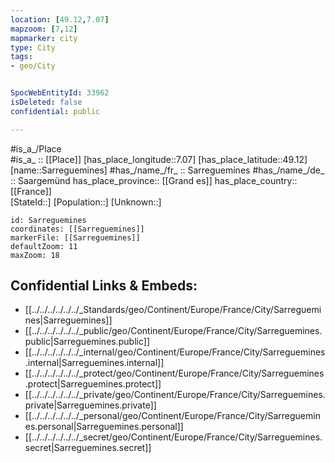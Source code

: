 ```yaml
---
location: [49.12,7.07] 
mapzoom: [7,12] 
mapmarker: city 
type: City
tags:
- geo/City


SpocWebEntityId: 33962
isDeleted: false
confidential: public

---
```

#is_a_/Place  
#is_a_ :: [[Place]] 
[has_place_longitude::7.07] 
[has_place_latitude::49.12] 
[name::Sarreguemines] 
#has_/name_/fr_ :: Sarreguemines
#has_/name_/de_ :: Saargemünd
has_place_province::  [[Grand es]]
has_place_country:: [[France]]  
[StateId::] 
[Population::] 
[Unknown::] 


```leaflet
id: Sarreguemines
coordinates: [[Sarreguemines]] 
markerFile: [[Sarreguemines]] 
defaultZoom: 11 
maxZoom: 18
```


## Confidential Links & Embeds: 
- [[../../../../../../_Standards/geo/Continent/Europe/France/City/Sarreguemines|Sarreguemines]] 
- [[../../../../../../_public/geo/Continent/Europe/France/City/Sarreguemines.public|Sarreguemines.public]] 
- [[../../../../../../_internal/geo/Continent/Europe/France/City/Sarreguemines.internal|Sarreguemines.internal]] 
- [[../../../../../../_protect/geo/Continent/Europe/France/City/Sarreguemines.protect|Sarreguemines.protect]] 
- [[../../../../../../_private/geo/Continent/Europe/France/City/Sarreguemines.private|Sarreguemines.private]] 
- [[../../../../../../_personal/geo/Continent/Europe/France/City/Sarreguemines.personal|Sarreguemines.personal]] 
- [[../../../../../../_secret/geo/Continent/Europe/France/City/Sarreguemines.secret|Sarreguemines.secret]] 
